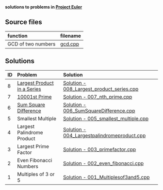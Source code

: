 **solutions to problems in [Project Euler](https://projecteuler.net/archives)**

## Source files

|function|filename|
|:---|:---|
|GCD of two numbers|[gcd.cpp](gcd.cpp)|

## Solutions

|ID| Problem| Solution|
|:---|:---|:---|
|8| [Largest Product in a Series](https://projecteuler.net/problem=8)|[Solution - 008_Largest_product_series.cpp](008_Largest_product_series.cpp)|
|7|[10001st Prime](https://projecteuler.net/problem=7)| [Solution - 007_nth_prime.cpp](007_nth_prime.cpp)|
|6|[Sum Square Difference](https://projecteuler.net/problem=6) | [Solution - 006_SumSquareDifference.cpp](006_SumSquareDifference.cpp)|
|5| Smallest Multiple | [Solution - 005_smallest_multiple.cpp](005_smallest_multiple.cpp)|
|4| Largest Palindrome Product | [Solution - 004_Largestpalindromeproduct.cpp](004_Largestpalindromeproduct.cpp)|
|3| Largest Prime Factor| [Solution - 003_primefactor.cpp](003_primefactor.cpp)|
|2| Even Fibonacci Numbers| [Solution - 002_even_fibonacci.cpp](002_even_fibonacci.cpp)|
|1|	Multiples of 3 or 5| [Solution - 001_Multiplesof3and5.cpp](001_Multiplesof3and5.cpp)|